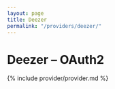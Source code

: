 ```yaml
---
layout: page
title: Deezer
permalink: "/providers/deezer/"
---
```

# Deezer – OAuth2

{% include provider/provider.md %}
